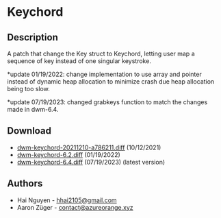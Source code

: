 Keychord
================

Description
-----------
A patch that change the Key struct to Keychord, letting user map a sequence of key instead of one singular keystroke.

*update 01/19/2022:
change implementation to use array and pointer instead of dynamic heap allocation to minimize crash due heap allocation being too slow.

*update 07/19/2023:
changed grabkeys function to match the changes made in dwm-6.4.  


Download
--------
* [dwm-keychord-20211210-a786211.diff](dwm-keychord-20211210-a786211.diff) (10/12/2021)
* [dwm-keychord-6.2.diff](dwm-keychord-6.2.diff) (01/19/2022)
* [dwm-keychord-6.4.diff](dwm-keychord-6.4.diff) (07/19/2023) (latest version)

Authors
-------
* Hai Nguyen - <hhai2105@gmail.com>
* Aaron Züger - <contact@azureorange.xyz>
